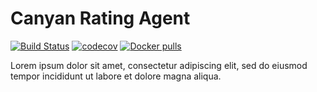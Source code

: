 # Canyan Rating Agent

[![Build Status](https://gitlab.com/canyan/rating-agent/badges/master/pipeline.svg)](https://gitlab.com/canyan/rating-agent/pipelines) [![codecov](https://codecov.io/gh/canyanio/rating-agent/branch/master/graph/badge.svg)](https://codecov.io/gh/canyanio/rating-agent) [![Docker pulls](https://img.shields.io/docker/pulls/canyan/rating-agent.svg?maxAge=3600)](https://hub.docker.com/repository/docker/canyan/rating-agent)

Lorem ipsum dolor sit amet, consectetur adipiscing elit, sed do eiusmod tempor incididunt ut labore et dolore magna aliqua. 

